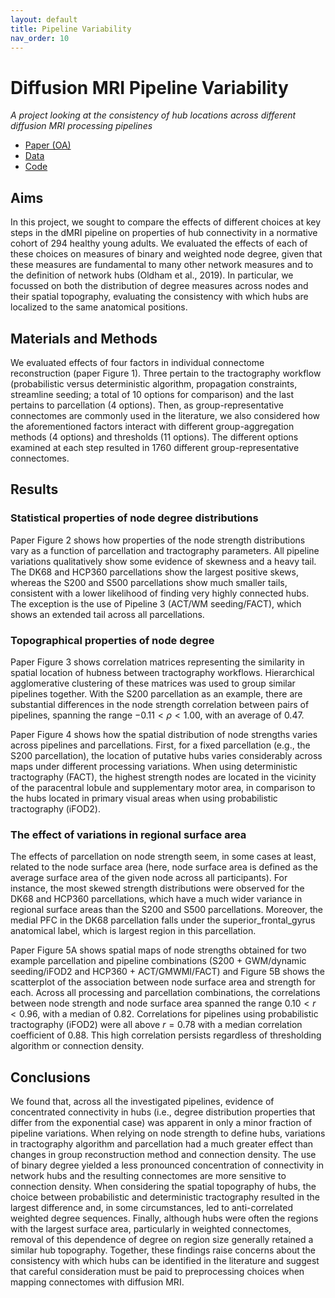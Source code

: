 ```yaml
---
layout: default
title: Pipeline Variability
nav_order: 10
---
```


# Diffusion MRI Pipeline Variability
*A project looking at the consistency of hub locations across different diffusion MRI processing pipelines*
- [Paper (OA)](https://direct.mit.edu/netn/article/7/4/1326/116174/Can-hubs-of-the-human-connectome-be-identified)
- [Data](https://bridges.monash.edu/collections/Degree_Variability/6352886/1)
- [Code](https://github.com/NSBLab/DegreeVariability)


## Aims
In this project, we sought to compare the effects of different choices at key steps in the dMRI pipeline on properties of hub connectivity in a normative cohort of 294 healthy young adults. We evaluated the effects of each of these choices on measures of binary and weighted node degree, given that these measures are fundamental to many other network measures and to the definition of network hubs (Oldham et al., 2019). In particular, we focussed on both the distribution of degree measures across nodes and their spatial topography, evaluating the consistency with which hubs are localized to the same anatomical positions.

## Materials and Methods
We evaluated effects of four factors in individual connectome reconstruction (paper Figure 1). Three pertain to the tractography workflow (probabilistic versus deterministic algorithm, propagation constraints, streamline seeding; a total of 10 options for comparison) and the last pertains to parcellation (4 options). Then, as group-representative connectomes are commonly used in the literature, we also considered how the aforementioned factors interact with different group-aggregation methods (4 options) and thresholds (11 options). The different options examined at each step resulted in 1760 different group-representative connectomes. 

## Results
### Statistical properties of node degree distributions
Paper Figure 2 shows how properties of the node strength distributions vary as a function of parcellation and tractography parameters. All pipeline variations qualitatively show some evidence of skewness and a heavy tail. The DK68 and HCP360 parcellations show the largest positive skews, whereas the S200 and S500 parcellations show much smaller tails, consistent with a lower likelihood of finding very highly connected hubs. The exception is the use of Pipeline 3 (ACT/WM seeding/FACT), which shows an extended tail across all parcellations. 

### Topographical properties of node degree
Paper Figure 3 shows correlation matrices representing the similarity in spatial location of hubness between tractography workflows. Hierarchical agglomerative clustering of these matrices was used to group similar pipelines together. With the S200 parcellation as an example, there are substantial differences in the node strength correlation between pairs of pipelines, spanning the range $-0.11 < \rho < 1.00$, with an average of 0.47.
 
Paper Figure 4 shows how the spatial distribution of node strengths varies across pipelines and parcellations. First, for a fixed parcellation (e.g., the S200 parcellation), the location of putative hubs varies considerably across maps under different processing variations. When using deterministic tractography (FACT), the highest strength nodes are located in the vicinity of the paracentral lobule and supplementary motor area, in comparison to the hubs located in primary visual areas when using probabilistic tractography (iFOD2).

### The effect of variations in regional surface area
The effects of parcellation on node strength seem, in some cases at least, related to the node surface area (here, node surface area is defined as the average surface area of the given node across all participants). For instance, the most skewed strength distributions were observed for the DK68 and HCP360 parcellations, which have a much wider variance in regional surface areas than the S200 and S500 parcellations. Moreover, the medial PFC in the DK68 parcellation falls under the superior_frontal_gyrus anatomical label, which is largest region in this parcellation.

Paper Figure 5A shows spatial maps of node strengths obtained for two example parcellation and pipeline combinations (S200 + GWM/dynamic seeding/iFOD2 and HCP360 + ACT/GMWMI/FACT) and Figure 5B shows the scatterplot of the association between node surface area and strength for each. Across all processing and parcellation combinations, the correlations between node strength and node surface area spanned the range $0.10 < r < 0.96$, with a median of 0.82. Correlations for pipelines using probabilistic tractography (iFOD2) were all above $r = 0.78$ with a median correlation coefficient of 0.88. This high correlation persists regardless of thresholding algorithm or connection density.


## Conclusions
We found that, across all the investigated pipelines, evidence of concentrated connectivity in hubs (i.e., degree distribution properties that differ from the exponential case) was apparent in only a minor fraction of pipeline variations. When relying on node strength to define hubs, variations in tractography algorithm and parcellation had a much greater effect than changes in group reconstruction method and connection density. The use of binary degree yielded a less pronounced concentration of connectivity in network hubs and the resulting connectomes are more sensitive to connection density. When considering the spatial topography of hubs, the choice between probabilistic and deterministic tractography resulted in the largest difference and, in some circumstances, led to anti-correlated weighted degree sequences. Finally, although hubs were often the regions with the largest surface area, particularly in weighted connectomes, removal of this dependence of degree on region size generally retained a similar hub topography. Together, these findings raise concerns about the consistency with which hubs can be identified in the literature and suggest that careful consideration must be paid to preprocessing choices when mapping connectomes with diffusion MRI. 

